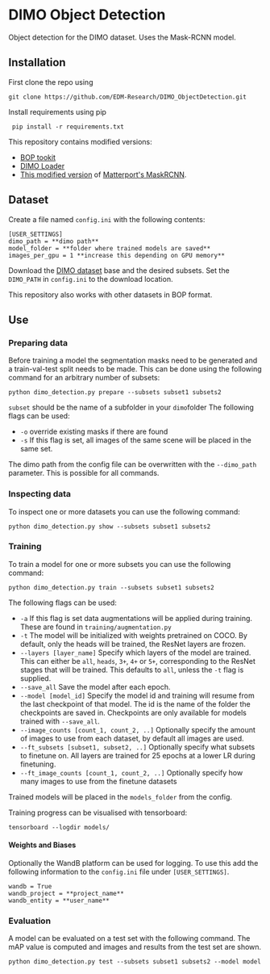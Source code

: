 # DIMO Object Detection
Object detection for the DIMO dataset. Uses the Mask-RCNN model.

## Installation
First clone the repo using

    git clone https://github.com/EDM-Research/DIMO_ObjectDetection.git

 
 Install requirements using pip

     pip install -r requirements.txt

This repository contains modified versions:
- [BOP tookit](https://github.com/thodan/bop_toolkit)
- [DIMO Loader](https://github.com/pderoovere/dimo)
- [This modified version](https://github.com/akTwelve/Mask_RCNN) of [Matterport's MaskRCNN](https://github.com/matterport/Mask_RCNN).

## Dataset

Create a file named `config.ini` with the following contents:
```
[USER_SETTINGS]
dimo_path = **dimo path**
model_folder = **folder where trained models are saved**
images_per_gpu = 1 **increase this depending on GPU memory**
```
Download the [DIMO dataset](https://github.com/pderoovere/dimo) base and the desired subsets.
Set the `DIMO_PATH` in `config.ini` to the download location.

This repository also works with other datasets in BOP format.

## Use

### Preparing data
Before training a model the segmentation masks need to be generated and a train-val-test split needs to be made. This can be done using the following command for an arbitrary number of subsets:
```
python dimo_detection.py prepare --subsets subset1 subsets2
```
`subset` should be the name of a subfolder in your `dimo`folder
The following flags can be used:
- `-o` override existing masks if there are found
- `-s` If this flag is set, all images of the same scene will be placed in the same set.

The dimo path from the config file can be overwritten with the `--dimo_path` parameter. This is possible for all commands.
### Inspecting data
To inspect one or more datasets you can use the following command:
```
python dimo_detection.py show --subsets subset1 subsets2
```

### Training
To train a model for one or more subsets you can use the following command:
```
python dimo_detection.py train --subsets subset1 subsets2
```
The following flags can be used:
- `-a` If this flag is set data augmentations will be applied during training. These are found in `training/augmentation.py`
- `-t` The model will be initialized with weights pretrained on COCO. By default, only the heads will be trained, the ResNet layers are frozen.
- `--layers [layer_name]` Specify which layers of the model are trained. This can either be `all`, `heads`, `3+`, `4+` or `5+`, corresponding to the ResNet stages that will be trained. This defaults to `all`, unless the `-t` flag is supplied.
- `--save_all` Save the model after each epoch.
- `--model [model_id]` Specify the model id and training will resume from the last checkpoint of that model. The id is the name of the folder the checkpoints are saved in. Checkpoints are only available for models trained with `--save_all`.
- `--image_counts [count_1, count_2, ..]` Optionally specify the amount of images to use from each dataset, by default all images are used.
- `--ft_subsets [subset1, subset2, ..]` Optionally specify what subsets to finetune on. All layers are trained for 25 epochs at a lower LR during finetuning.
- `--ft_image_counts [count_1, count_2, ..]` Optionally specify how many images to use from the finetune datasets

Trained models will be placed in the `models_folder` from the config.

Training progress can be visualised with tensorboard:
```
tensorboard --logdir models/
```

#### Weights and Biases
Optionally the WandB platform can be used for logging.
To use this add the following information to the `config.ini` file under `[USER_SETTINGS]`.
```
wandb = True
wandb_project = **project_name**
wandb_entity = **user_name**
```

### Evaluation
A model can be evaluated on a test set with the following command. The mAP value is computed and images and results from the test set are shown.
```
python dimo_detection.py test --subsets subset1 subsets2 --model model
```